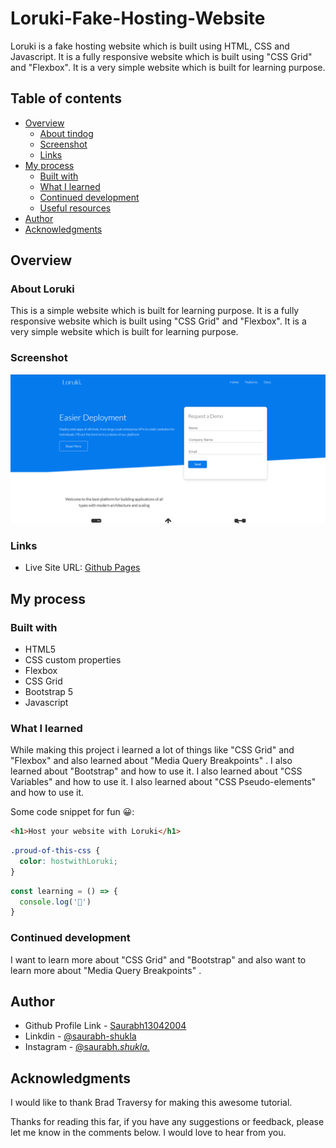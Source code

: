 #  Loruki-Fake-Hosting-Website

Loruki is a fake hosting website which is built using HTML, CSS and Javascript. It is a fully responsive website which is built using "CSS Grid" and "Flexbox". It is a very simple website which is built for learning purpose.

## Table of contents

- [Overview](#overview)
  - [About tindog](#about-tindog)
  - [Screenshot](#screenshot)
  - [Links](#links)
- [My process](#my-process)
  - [Built with](#built-with)
  - [What I learned](#what-i-learned)
  - [Continued development](#continued-development)
  - [Useful resources](#useful-resources)
- [Author](#author)
- [Acknowledgments](#acknowledgments)



## Overview

### About Loruki

This is a simple website which is built for learning purpose. It is a fully responsive website which is built using "CSS Grid" and "Flexbox". It is a very simple website which is built for learning purpose.

### Screenshot

![](./images/screenshot.png)



### Links


- Live Site URL: [Github Pages](https://saurabh13042004.github.io/Loruki-hosting-platform-website/)



## My process

### Built with

- HTML5
- CSS custom properties
- Flexbox
- CSS Grid
- Bootstrap 5
- Javascript



### What I learned

While making this project i learned a lot of things like "CSS Grid" and "Flexbox" and also learned about "Media Query Breakpoints" . I also learned about "Bootstrap" and how to use it. I also learned about "CSS Variables" and how to use it. I also learned about "CSS Pseudo-elements" and how to use it.

Some code snippet for fun 😀:

```html
<h1>Host your website with Loruki</h1>
```
```css
.proud-of-this-css {
  color: hostwithLoruki;
}
```
```js
const learning = () => {
  console.log('🎉')
}
```



### Continued development

I want to learn more about "CSS Grid" and "Bootstrap" and also want to learn more about "Media Query Breakpoints" .





## Author

- Github Profile Link - [Saurabh13042004](https://github.com/Saurabh13042004)
- Linkdin - [@saurabh-shukla](https://www.linkedin.com/in/saurabh-shukla-0b45b3224/)
- Instagram - [@saurabh._shukla._](https://www.instragram.com/saurabh._shukla._ )



## Acknowledgments


I would like to thank Brad Traversy for making this awesome tutorial.

Thanks for reading this far, if you have any suggestions or feedback, please let me know in the comments below. I would love to hear from you.
